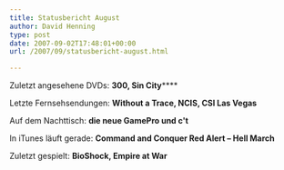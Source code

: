 ```yaml
---
title: Statusbericht August
author: David Henning
type: post
date: 2007-09-02T17:48:01+00:00
url: /2007/09/statusbericht-august.html

---
```

Zuletzt angesehene DVDs: **300, Sin City******

Letzte Fernsehsendungen: **Without a Trace, NCIS, CSI Las Vegas**

Auf dem Nachttisch: **die neue GamePro und c&apos;t**

In iTunes läuft gerade: **Command and Conquer Red Alert &#8211; Hell March**

Zuletzt gespielt: **BioShock, Empire at War**